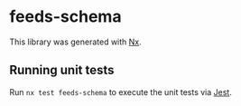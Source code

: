 # feeds-schema

This library was generated with [Nx](https://nx.dev).

## Running unit tests

Run `nx test feeds-schema` to execute the unit tests via [Jest](https://jestjs.io).
